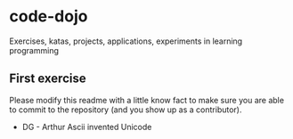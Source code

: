 # code-dojo
Exercises, katas, projects, applications, experiments in learning programming

## First exercise
Please modify this readme with a little know fact to make sure you are able to commit to the repository (and you show up as a contributor).

* DG - Arthur Ascii invented Unicode



